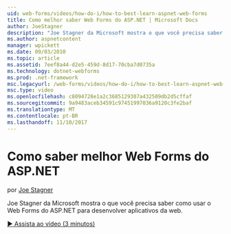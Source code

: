 ```yaml
---
uid: web-forms/videos/how-do-i/how-to-best-learn-aspnet-web-forms
title: Como melhor saber Web Forms do ASP.NET | Microsoft Docs
author: JoeStagner
description: "Joe Stagner da Microsoft mostra o que você precisa saber como usar o Web Forms do ASP.NET para desenvolver aplicativos da web."
ms.author: aspnetcontent
manager: wpickett
ms.date: 09/03/2010
ms.topic: article
ms.assetid: 7eef8a44-d2e5-459d-8d17-70cba7d0735a
ms.technology: dotnet-webforms
ms.prod: .net-framework
msc.legacyurl: /web-forms/videos/how-do-i/how-to-best-learn-aspnet-web-forms
msc.type: video
ms.openlocfilehash: c8094728e1a2c3685129307a432509db2d5cffaf
ms.sourcegitcommit: 9a9483aceb34591c97451997036a9120c3fe2baf
ms.translationtype: MT
ms.contentlocale: pt-BR
ms.lasthandoff: 11/10/2017
---
```

<a name="how-to-best-learn-aspnet-web-forms"></a>Como saber melhor Web Forms do ASP.NET
====================
por [Joe Stagner](https://github.com/JoeStagner)

Joe Stagner da Microsoft mostra o que você precisa saber como usar o Web Forms do ASP.NET para desenvolver aplicativos da web.

[&#9654; Assista ao vídeo (3 minutos)](https://channel9.msdn.com/Blogs/ASP-NET-Site-Videos/how-to-best-learn-aspnet-web-forms)
